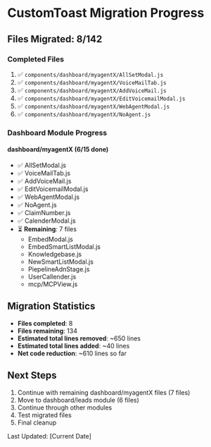 # CustomToast Migration Progress

## Files Migrated: 8/142

### Completed Files

1. ✅ `components/dashboard/myagentX/AllSetModal.js`
2. ✅ `components/dashboard/myagentX/VoiceMailTab.js`
3. ✅ `components/dashboard/myagentX/AddVoiceMail.js`
4. ✅ `components/dashboard/myagentX/EditVoicemailModal.js`
5. ✅ `components/dashboard/myagentX/WebAgentModal.js`
6. ✅ `components/dashboard/myagentX/NoAgent.js`

### Dashboard Module Progress

#### dashboard/myagentX (6/15 done)
- ✅ AllSetModal.js
- ✅ VoiceMailTab.js  
- ✅ AddVoiceMail.js
- ✅ EditVoicemailModal.js
- ✅ WebAgentModal.js
- ✅ NoAgent.js
- ✅ ClaimNumber.js
- ✅ CalenderModal.js
- ⏳ **Remaining**: 7 files
  - EmbedModal.js
  - EmbedSmartListModal.js
  - Knowledgebase.js
  - NewSmartListModal.js
  - PiepelineAdnStage.js
  - UserCallender.js
  - mcp/MCPView.js

## Migration Statistics

- **Files completed**: 8
- **Files remaining**: 134
- **Estimated total lines removed**: ~650 lines
- **Estimated total lines added**: ~40 lines
- **Net code reduction**: ~610 lines so far

## Next Steps

1. Continue with remaining dashboard/myagentX files (7 files)
2. Move to dashboard/leads module (6 files)
3. Continue through other modules
4. Test migrated files
5. Final cleanup

Last Updated: [Current Date]

